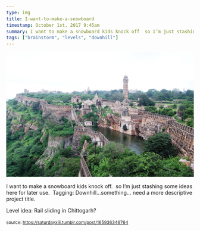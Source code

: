 ```yaml
---
type: img
title: I-want-to-make-a-snowboard
timestamp: October 1st, 2017 9:45am
summary: I want to make a snowboard kids knock off  so I’m just stashing some ideas here for later use  Tagging Downhill…something… need a more descriptive pLevel idea Rail sliding in Chittogarhp 
tags: ["brainstorm", "levels", "downhill"]
---
```

<img src="../media/165936346764.jpg"/>
                                                                                          <div class="caption"><p>I want to make a snowboard kids knock off.  so I’m just stashing some ideas here for later use.  Tagging: Downhill…something… need a more descriptive project title.<br/></p><p>Level idea: Rail sliding in Chittogarh?</p> </div>
                                    
                
                
                
                
                                
<small>source: https://saturdayxiii.tumblr.com/post/165936346764</small>